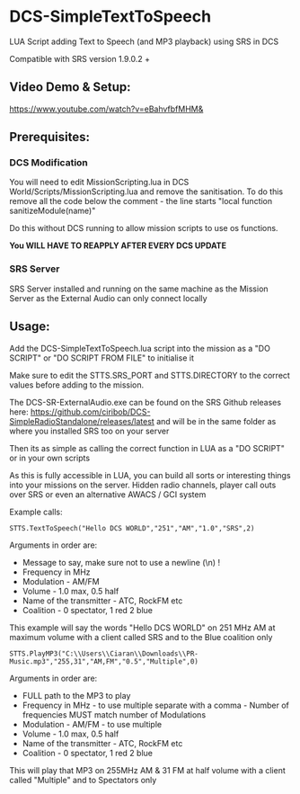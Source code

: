 # DCS-SimpleTextToSpeech
LUA Script adding Text to Speech (and MP3 playback) using SRS in DCS

Compatible with SRS version 1.9.0.2 +

## Video Demo & Setup:

https://www.youtube.com/watch?v=eBahvfbfMHM&

## Prerequisites:

### DCS Modification
You will need to edit MissionScripting.lua in DCS World/Scripts/MissionScripting.lua and remove the sanitisation.
To do this remove all the code below the comment - the line starts "local function sanitizeModule(name)"

Do this without DCS running to allow mission scripts to use os functions.

**You WILL HAVE TO REAPPLY AFTER EVERY DCS UPDATE**

### SRS Server
SRS Server installed and running on the same machine as the Mission Server as the External Audio can only connect locally

## Usage:

Add the DCS-SimpleTextToSpeech.lua script into the mission as a "DO SCRIPT" or "DO SCRIPT FROM FILE" to initialise it

Make sure to edit the STTS.SRS_PORT and STTS.DIRECTORY to the correct values before adding to the mission.

The DCS-SR-ExternalAudio.exe can be found on the SRS Github releases here: https://github.com/ciribob/DCS-SimpleRadioStandalone/releases/latest and will be in the same folder as where you installed SRS too on your server

Then its as simple as calling the correct function in LUA as a "DO SCRIPT" or in your own scripts

As this is fully accessible in LUA, you can build all sorts or interesting things into your missions on the server. Hidden radio channels, player call outs over SRS or even an alternative AWACS / GCI system

Example calls:

```STTS.TextToSpeech("Hello DCS WORLD","251","AM","1.0","SRS",2)```

Arguments in order are:
 - Message to say, make sure not to use a newline (\n) !
 - Frequency in MHz
 - Modulation - AM/FM
 - Volume - 1.0 max, 0.5 half
 - Name of the transmitter - ATC, RockFM etc
 - Coalition - 0 spectator, 1 red 2 blue

 This example will say the words "Hello DCS WORLD" on 251 MHz AM at maximum volume with a client called SRS and to the Blue coalition only


```STTS.PlayMP3("C:\\Users\\Ciaran\\Downloads\\PR-Music.mp3","255,31","AM,FM","0.5","Multiple",0)```

Arguments in order are:
 - FULL path to the MP3 to play
 - Frequency in MHz - to use multiple separate with a comma - Number of frequencies MUST match number of Modulations
 - Modulation - AM/FM - to use multiple
 - Volume - 1.0 max, 0.5 half
 - Name of the transmitter - ATC, RockFM etc
 - Coalition - 0 spectator, 1 red 2 blue

This will play that MP3 on 255MHz AM & 31 FM at half volume with a client called "Multiple" and to Spectators only


